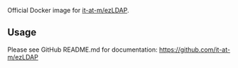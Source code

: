 Official Docker image for [it-at-m/ezLDAP](https://github.com/it-at-m/ezLDAP).

## Usage

Please see GitHub README.md for documentation: <https://github.com/it-at-m/ezLDAP>
